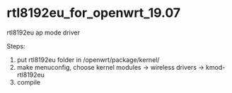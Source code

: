 # rtl8192eu_for_openwrt_19.07
rtl8192eu ap mode driver

Steps:
1. put rtl8192eu folder in /openwrt/package/kernel/
2. make menuconfig, choose kernel modules -> wireless drivers -> kmod-rtl8192eu
3. compile
